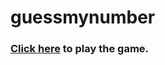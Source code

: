 # guessmynumber
### <a href="https://VedNik3.github.io/guessmynumber/">Click here</a> to play the game.
